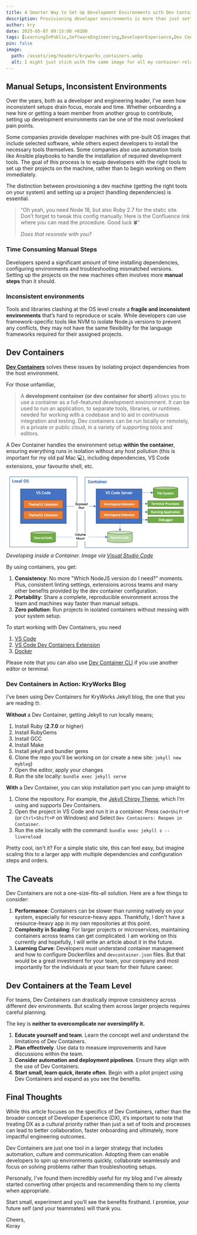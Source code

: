 ```yaml
---
title: A Smarter Way to Set Up Development Environments with Dev Containers
description: Provisioning developer environments is more than just setting up your machine. It’s about ensuring your team can work effectively, regardless of their individual setup. In this post, I’ll discuss how Dev Containers can streamline environment setup and address common scaling issues that affect both individual developers and teams.
author: kry
date: 2025-05-07 09:15:00 +0100
tags: [LearningInPublic,SoftwareEngineering,DeveloperExperience,Dev Containers,EnvironmentSetup,Docker]
pin: false
image:
  path: /assets/img/headers/kryworks_containers.webp
  alt: I might just stick with the same image for all my container-related articles. It just fits!
---
```


## Manual Setups, Inconsistent Environments

Over the years, both as a developer and engineering leader, I’ve seen how inconsistent setups drain focus, morale and time. Whether onboarding a new hire or getting a team member from another group to contribute, setting up development environments can be one of the most overlooked pain points.

Some companies provide developer machines with pre-built OS images that include selected software, while others expect developers to install the necessary tools themselves. Some companies also use automation tools like Ansible playbooks to handle the installation of required development tools. The goal of this process is to equip developers with the right tools to set up their projects on the machine, rather than to begin working on them immediately.

The distinction between provisioning a dev machine (getting the right tools on your system) and setting up a project (handling dependencies) is essential.

> “Oh yeah, you need Node 18, but also Ruby 2.7 for the static site. Don’t forget to tweak this config manually. Here is the Confluence link where you can read the procedure. Good luck 🍀”
> 
> _Does that resonate with you?_

### Time Consuming Manual Steps

Developers spend a significant amount of time installing dependencies, configuring environments and troubleshooting mismatched versions. Setting up the projects on the new machines often involves more **manual steps** than it should.

### Inconsistent environments

Tools and libraries clashing at the OS level create a **fragile and inconsistent environments** that’s hard to reproduce or scale. While developers can use framework-specific tools like NVM to isolate Node.js versions to prevent any conflicts, they may not have the same flexibility for the language frameworks required for their assigned projects.

## Dev Containers

**[Dev Containers](https://containers.dev/)** solves these issues by isolating project dependencies from the host environment.

For those unfamiliar, 

> A **development container (or dev container for short)** allows you to use a container as a full-featured development environment. It can be used to run an application, to separate tools, libraries, or runtimes needed for working with a codebase and to aid in continuous integration and testing. Dev containers can be run locally or remotely, in a private or public cloud, in a variety of supporting tools and editors.

A Dev Container handles the environment setup **within the container**, ensuring everything runs in isolation without any host pollution (this is important for my old pal Mac 💻), including dependencies, VS Code extensions, your favourite shell, etc.

![Desktop View](/assets/img/architecture_dev_containers.png)
_Developing inside a Container. Image via [Visual Studio Code](https://code.visualstudio.com/docs/devcontainers/containers)_

By using containers, you get:

1. **Consistency**: No more "Which NodeJS version do I need?" moments. Plus, consistent linting settings, extensions across teams and many other benefits provided by the dev container configuration.
2. **Portability**: Share a complete, reproducible environment across the team and machines way faster than manual setups.
3. **Zero pollution**: Run projects in isolated containers without messing with your system setup.

To start working with Dev Containers, you need 

1. [VS Code](https://code.visualstudio.com/download)
2. [VS Code Dev Containers Extension](https://marketplace.visualstudio.com/items?itemName=ms-vscode-remote.remote-containers)
3. [Docker](https://www.docker.com/get-started/)

Please note that you can also use [Dev Container CLI](https://code.visualstudio.com/docs/devcontainers/devcontainer-cli) if you use another editor or terminal.
 
### Dev Containers in Action: KryWorks Blog

I’ve been using Dev Containers for KryWorks Jekyll blog, the one that you are reading 🤓. 

**Without** a Dev Container, getting Jekyll to run locally means;

1. Install Ruby (**2.7.0** or higher)
2. Install RubyGems
3. Install GCC
4. Install Make
5. Install jekyll and bundler gems
6. Clone the repo you'll be working on (or create a new site: `jekyll new myblog`)
7. Open the editor, apply your changes
8. Run the site locally: `bundle exec jekyll serve`

**With** a Dev Container, you can skip installation part you can jump straight to

1. Clone the repository. For example, the [Jekyll Chirpy Theme](https://github.com/cotes2020/jekyll-theme-chirpy), which I’m using and supports Dev Containers.
2. Open the project in VS Code and run it in a container. Press `Cmd+Shift+P` (or `Ctrl+Shift+P` on Windows) and Select `Dev Containers: Reopen in Container`.
3. Run the site locally with the command: `bundle exec jekyll s --livereload`

Pretty cool, isn't it? For a simple static site, this can feel easy, but imagine scaling this to a larger app with multiple dependencies and configuration steps and orders.

## The Caveats

Dev Containers are not a one-size-fits-all solution. Here are a few things to consider:

1. **Performance**: Containers can be slower than running natively on your system, especially for resource-heavy apps. Thankfully, I don't have a resource-heavy app in my own repositories at this point.
2. **Complexity in Scaling**: For larger projects or microservices, maintaining containers across teams can get complicated. I am working on this currently and hopefully, I will write an article about it in the future.
3. **Learning Curve**: Developers must understand container management and how to configure Dockerfiles and `devcontainer.json` files. But that would be a great investment for your team, your company and most importantly for the individuals at your team for their future career.
 
## Dev Containers at the Team Level

For teams, Dev Containers can drastically improve consistency across different dev environments. But scaling them across larger projects requires careful planning.

The key is **neither to overcomplicate nor oversimplify it.** 

1. **Educate yourself and team**. Learn the concept well and understand the limitations of Dev Containers.
2. **Plan effectively**. Use data to measure improvements and have discussions within the team.
3. **Consider automation and deployment pipelines**. Ensure they align with the use of Dev Containers.
4. **Start small, learn quick, iterate often**. Begin with a pilot project using Dev Containers and expand as you see the benefits.

## Final Thoughts

While this article focuses on the specifics of Dev Containers, rather than the broader concept of Developer Experience (DX), it’s important to note that treating DX as a cultural priority rather than just a set of tools and processes can lead to better collaboration, faster onboarding and ultimately, more impactful engineering outcomes.

Dev Containers are just one tool in a larger strategy that includes automation, culture and communication. Adopting them can enable developers to spin up environments quickly, collaborate seamlessly and focus on solving problems rather than troubleshooting setups.

Personally, I’ve found them incredibly useful for my blog and I’ve already started converting other projects and recommending them to my clients when appropriate.

Start small, experiment and you’ll see the benefits firsthand. I promise, your future self (and your teammates) will thank you.

Cheers,  
Koray
